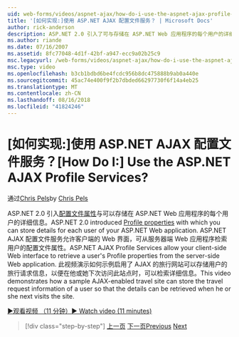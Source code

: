 ```yaml
---
uid: web-forms/videos/aspnet-ajax/how-do-i-use-the-aspnet-ajax-profile-services
title: '[如何实现:]使用 ASP.NET AJAX 配置文件服务？ | Microsoft Docs'
author: rick-anderson
description: ASP.NET 2.0 引入了可与存储在 ASP.NET Web 应用程序的每个用户的详细信息的配置文件属性。 ASP.NET AJAX 配置文件服务允许...
ms.author: riande
ms.date: 07/16/2007
ms.assetid: 8fc77048-4d1f-42bf-a947-ecc9a02b25c9
msc.legacyurl: /web-forms/videos/aspnet-ajax/how-do-i-use-the-aspnet-ajax-profile-services
msc.type: video
ms.openlocfilehash: b3cb1bdbd6be4fcdc956b8dc475888b9ab0a440e
ms.sourcegitcommit: 45ac74e400f9f2b7dbded66297730f6f14a4eb25
ms.translationtype: MT
ms.contentlocale: zh-CN
ms.lasthandoff: 08/16/2018
ms.locfileid: "41824246"
---
```

<a name="how-do-i-use-the-aspnet-ajax-profile-services"></a><span data-ttu-id="02a86-105">[如何实现:]使用 ASP.NET AJAX 配置文件服务？</span><span class="sxs-lookup"><span data-stu-id="02a86-105">[How Do I:] Use the ASP.NET AJAX Profile Services?</span></span>
====================
<span data-ttu-id="02a86-106">通过[Chris Pels](https://twitter.com/chrispels)</span><span class="sxs-lookup"><span data-stu-id="02a86-106">by [Chris Pels](https://twitter.com/chrispels)</span></span>

<span data-ttu-id="02a86-107">ASP.NET 2.0 引入[配置文件属性](https://msdn.microsoft.com/library/at64shx3.aspx)与可以存储在 ASP.NET Web 应用程序的每个用户的详细信息。</span><span class="sxs-lookup"><span data-stu-id="02a86-107">ASP.NET 2.0 introduced [Profile properties](https://msdn.microsoft.com/library/at64shx3.aspx) with which you can store details for each user of your ASP.NET Web application.</span></span> <span data-ttu-id="02a86-108">ASP.NET AJAX 配置文件服务允许客户端的 Web 界面，可从服务器端 Web 应用程序检索用户的配置文件属性。</span><span class="sxs-lookup"><span data-stu-id="02a86-108">ASP.NET AJAX Profile Services allow your client-side Web interface to retrieve a user's Profile properties from the server-side Web application.</span></span> <span data-ttu-id="02a86-109">此视频演示如何示例启用了 AJAX 的旅行网站可以存储用户的旅行请求信息，以便在他或她下次访问此站点时，可以检索详细信息。</span><span class="sxs-lookup"><span data-stu-id="02a86-109">This video demonstrates how a sample AJAX-enabled travel site can store the travel request information of a user so that the details can be retrieved when he or she next visits the site.</span></span>

[<span data-ttu-id="02a86-110">&#9654;观看视频 （11 分钟）</span><span class="sxs-lookup"><span data-stu-id="02a86-110">&#9654; Watch video (11 minutes)</span></span>](https://channel9.msdn.com/Blogs/ASP-NET-Site-Videos/how-do-i-use-the-aspnet-ajax-profile-services)

> [!div class="step-by-step"]
> <span data-ttu-id="02a86-111">[上一页](how-do-i-use-other-javascript-user-interface-libraries-with-aspnet-ajax.md)
> [下一页](how-do-i-debug-aspnet-ajax-applications-using-visual-studio-2005.md)</span><span class="sxs-lookup"><span data-stu-id="02a86-111">[Previous](how-do-i-use-other-javascript-user-interface-libraries-with-aspnet-ajax.md)
[Next](how-do-i-debug-aspnet-ajax-applications-using-visual-studio-2005.md)</span></span>
